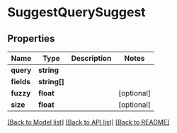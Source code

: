 # SuggestQuerySuggest

## Properties
Name | Type | Description | Notes
------------ | ------------- | ------------- | -------------
**query** | **string** |  | 
**fields** | **string[]** |  | 
**fuzzy** | **float** |  | [optional] 
**size** | **float** |  | [optional] 

[[Back to Model list]](../README.md#documentation-for-models) [[Back to API list]](../README.md#documentation-for-api-endpoints) [[Back to README]](../README.md)


